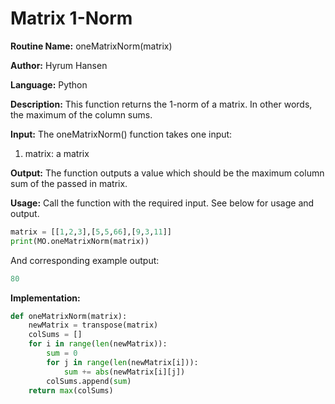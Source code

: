 # Matrix 1-Norm

**Routine Name:** oneMatrixNorm(matrix)

**Author:** Hyrum Hansen

**Language:** Python

**Description:** This function returns the 1-norm of a matrix. In other words, the maximum of the column sums.

**Input:** The oneMatrixNorm() function takes one input:
1. matrix: a matrix

**Output:** The function outputs a value which should be the maximum column sum of the passed in matrix.

**Usage:** Call the function with the required input. See below for usage and output.

```python
matrix = [[1,2,3],[5,5,66],[9,3,11]]
print(MO.oneMatrixNorm(matrix))
```

And corresponding example output:

```python
80
```

**Implementation:**

```python
def oneMatrixNorm(matrix):
    newMatrix = transpose(matrix)
    colSums = []
    for i in range(len(newMatrix)):
        sum = 0
        for j in range(len(newMatrix[i])):
            sum += abs(newMatrix[i][j])
        colSums.append(sum)
    return max(colSums)
```


